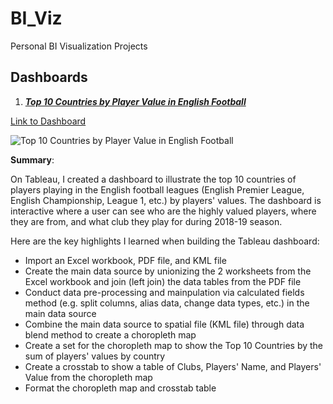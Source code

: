 # BI_Viz
Personal BI Visualization Projects 


## Dashboards

1) [***Top 10 Countries by Player Value in English Football***](https://github.com/slopers-pinches/BI_Viz/tree/main/Top%2010%20Countries%20by%20Player%20Value%20in%20English%20Football%20Project)

[Link to Dashboard](https://public.tableau.com/views/Top10CountriesbyPlayerValueinEnglishFootballDashboard/Top10CountriesbyPlayerValueDashboard?:language=en-US&:display_count=n&:origin=viz_share_link)

![Top 10 Countries by Player Value in English Football](https://user-images.githubusercontent.com/71954989/176973841-62f19c60-21b3-4d6b-8942-f94ebb1e64d0.gif)


**Summary**:

On Tableau, I created a dashboard to illustrate the top 10 countries of players playing in the English football leagues (English Premier League, English Championship, League 1, etc.) by players' values. The dashboard is interactive where a user can see who are the highly valued players, where they are from, and what club they play for during 2018-19 season.

Here are the key highlights I learned when building the Tableau dashboard:
  * Import an Excel workbook, PDF file, and KML file
  * Create the main data source by unionizing the 2 worksheets from the Excel workbook and join (left join) the data tables from the PDF file
  * Conduct data pre-processing and mainpulation via calculated fields method (e.g. split columns, alias data, change data types, etc.) in the main data source
  * Combine the main data source to spatial file (KML file) through data blend method to create a choropleth map
  * Create a set for the choropleth map to show the Top 10 Countries by the sum of players' values by country
  * Create a crosstab to show a table of Clubs, Players' Name, and Players' Value from the choropleth map
  * Format the choropleth map and crosstab table
  
  
